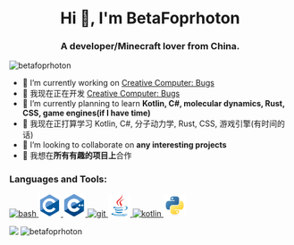 <h1 align="center">Hi 👋, I'm BetaFoprhoton</h1>
<h3 align="center">A developer/Minecraft lover from China.</h3>

<p align="left"> <img src="https://komarev.com/ghpvc/?username=betafoprhoton&label=Profile%20views&color=0e75b6&style=flat" alt="betafoprhoton" /> </p>

- 🔭 I’m currently working on [Creative Computer: Bugs](https://github.com/BetaFoprhoton/CreativeComputerBugs)
- 🔭 我现在正在开发 [Creative Computer: Bugs](https://github.com/BetaFoprhoton/CreativeComputerBugs)
- 🌱 I’m currently planning to learn **Kotlin, C#, molecular dynamics, Rust, CSS, game engines(if I have time)**
- 🌱 我现在正打算学习 Kotlin, C#, 分子动力学, Rust, CSS, 游戏引擎(有时间的话)
- 👯 I’m looking to collaborate on **any interesting projects**
- 👯 我想在**所有有趣的项目上**合作

<h3 align="left">Languages and Tools:</h3>
<p align="left"> <a href="https://www.gnu.org/software/bash/" target="_blank" rel="noreferrer"> <img src="https://www.vectorlogo.zone/logos/gnu_bash/gnu_bash-icon.svg" alt="bash" width="40" height="40"/> </a> <a href="https://www.cprogramming.com/" target="_blank" rel="noreferrer"> <img src="https://raw.githubusercontent.com/devicons/devicon/master/icons/c/c-original.svg" alt="c" width="40" height="40"/> </a> <a href="https://www.w3schools.com/cpp/" target="_blank" rel="noreferrer"> <img src="https://raw.githubusercontent.com/devicons/devicon/master/icons/cplusplus/cplusplus-original.svg" alt="cplusplus" width="40" height="40"/> </a> <a href="https://git-scm.com/" target="_blank" rel="noreferrer"> <img src="https://www.vectorlogo.zone/logos/git-scm/git-scm-icon.svg" alt="git" width="40" height="40"/> </a> <a href="https://www.java.com" target="_blank" rel="noreferrer"> <img src="https://raw.githubusercontent.com/devicons/devicon/master/icons/java/java-original.svg" alt="java" width="40" height="40"/> </a> <a href="https://kotlinlang.org" target="_blank" rel="noreferrer"> <img src="https://www.vectorlogo.zone/logos/kotlinlang/kotlinlang-icon.svg" alt="kotlin" width="40" height="40"/> </a> <a href="https://www.python.org" target="_blank" rel="noreferrer"> <img src="https://raw.githubusercontent.com/devicons/devicon/master/icons/python/python-original.svg" alt="python" width="40" height="40"/> </a> </p>

<a href="#"><img align="left" src="https://github-readme-stats.vercel.app/api/top-langs/?username=BetaFoprhoton&hide=batchfile&layout=compact&theme=dark"></img></a>
<p>&nbsp;<img align="center" src="https://github-readme-stats.vercel.app/api?username=betafoprhoton&show_icons=true&locale=en" alt="betafoprhoton" /></p>
